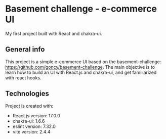 # Basement challenge - e-commerce UI

My first project built with React and chakra-ui.

## General info
This project is a simple e-commerce UI based on the basement-challenge: https://github.com/goncy/basement-challenge. The main objective
is to learn how to build an UI with React.js and chakra-ui, and get familiarized with react hooks. 
	
## Technologies
Project is created with:
* React.js version: 17.0.0
* chakra-ui: 1.6.6
* eslint version: 7.32.0
* vite version: 2.4.4

